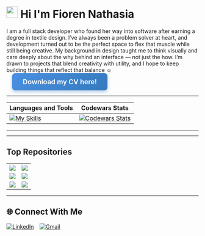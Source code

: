 <div>
  
<h1>
  <img src="https://raw.githubusercontent.com/umenzi/umenzi/main/wave.gif" width="30" alt="wave" />
  Hi I'm Fioren Nathasia
  
</h1>

<p>
  I am a full stack developer who found her way into software after earning a degree in textile design. I’ve always been a problem solver at heart, and development turned out to be the perfect space to flex that muscle while still being creative. My background in design taught me to think visually and care deeply about the why behind an interface — not just the how. I’m drawn to projects that blend creativity with utility, and I hope to keep building things that reflect that balance ☺️
  <a href="./FiorenNathasiaCV.pdf" style="text-decoration: none; margin-left: 15px;">
    <span style="
      display: inline-block;
      background: linear-gradient(135deg, #4a90e2, #357ABD);
      color: white;
      padding: 12px 28px;
      font-size: 1.1rem;
      font-weight: 600;
      border-radius: 8px;
      box-shadow: 0 4px 8px rgba(53, 122, 189, 0.4);
      cursor: pointer;
      transition: background 0.3s ease;
      user-select: none;
    " 
    onmouseover="this.style.background='linear-gradient(135deg, #357ABD, #2A5A94)'" 
    onmouseout="this.style.background='linear-gradient(135deg, #4a90e2, #357ABD)'">
      Download my CV here!
    </span>
  </a>
</p>




</div>


--- 

| Languages and Tools | Codewars Stats |
|---------------|----------------|
| [![My Skills](https://skillicons.dev/icons?i=js,nodejs,react,express,html,css,sass,github,git,postgresql,ps)](https://skillicons.dev) | [![Codewars Stats](https://codewars-stats-ignacio-cuadra.vercel.app/?username=Fifi333&theme=material)](https://www.codewars.com/users/Fifi333) |

---

---

## Top Repositories
<table>
  <tr>
    <td>
      <a href="https://github.com/FiorenNathasia/fittech-frontend">
        <img src="https://github-readme-stats.vercel.app/api/pin/?username=FiorenNathasia&repo=fittech-frontend&theme=material&hide_border=true&border_radius=15" />
      </a>
    </td>
    <td>
      <a href="https://github.com/FiorenNathasia/fittech-backend">
        <img src="https://github-readme-stats.vercel.app/api/pin/?username=FiorenNathasia&repo=fittech-backend&theme=material&hide_border=true&border_radius=15" />
      </a>
    </td>
  </tr>
  <tr>
    <td>
      <a href="https://github.com/FiorenNathasia/thrivevibe-frontend">
        <img src="https://github-readme-stats.vercel.app/api/pin/?username=FiorenNathasia&repo=thrivevibe-frontend&theme=material&hide_border=true&border_radius=15" />
      </a>
    </td>
    <td>
      <a href="https://github.com/FiorenNathasia/thrivevibe-backend">
        <img src="https://github-readme-stats.vercel.app/api/pin/?username=FiorenNathasia&repo=thrivevibe-backend&theme=material&hide_border=true&border_radius=15" />
      </a>
    </td>
  </tr>
  <tr>
    <td>
      <a href="https://github.com/FiorenNathasia/mindscape-frontend">
        <img src="https://github-readme-stats.vercel.app/api/pin/?username=FiorenNathasia&repo=mindscape-frontend&theme=material&hide_border=true&border_radius=15" />
      </a>
    </td>
    <td>
      <a href="https://github.com/FiorenNathasia/mindscape-backend">
        <img src="https://github-readme-stats.vercel.app/api/pin/?username=FiorenNathasia&repo=mindscape-backend&theme=material&hide_border=true&border_radius=15" />
      </a>
    </td>
  </tr>
</table>

---

## 🌐 Connect With Me 
[![LinkedIn](https://skillicons.dev/icons?i=linkedin)](https://linkedin.com/in/fiorennathasia) &nbsp;&nbsp; [![Gmail](https://skillicons.dev/icons?i=gmail)](mailto:fiorennathasia@gmail.com)





